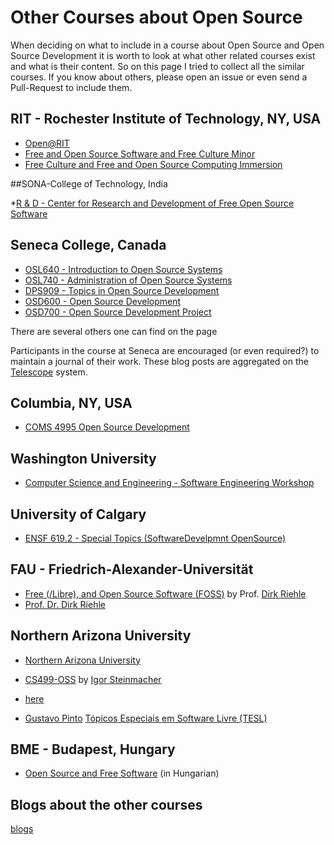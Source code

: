 # Other Courses about Open Source

When deciding on what to include in a course about Open Source and Open Source Development it is worth to look at what other related courses
exist and what is their content. So on this page I tried to collect all the similar courses. If you know about others, please open an issue
or even send a Pull-Request to include them.

## RIT - Rochester Institute of Technology, NY, USA

* [Open@RIT](https://www.rit.edu/research/open)
* [Free and Open Source Software and Free Culture Minor](https://www.rit.edu/study/free-and-open-source-software-and-free-culture-minor)
* [Free Culture and Free and Open Source Computing Immersion](https://www.rit.edu/computing/study/free-culture-and-free-and-open-source-computing-immersion)

##SONA-College of Technology, India

*[R & D - Center for Research and Development of Free Open Source Software](https://www.sonatech.ac.in/research/free-open-source-software.php)

## Seneca College, Canada

* [OSL640 - Introduction to Open Source Systems](https://www.senecacollege.ca/cgi-bin/subject?s1=OSL640)
* [OSL740 - Administration of Open Source Systems](https://www.senecacollege.ca/cgi-bin/subject?s1=OSL740)
* [DPS909 - Topics in Open Source Development](https://www.senecacollege.ca/cgi-bin/subject?s1=DPS909)
* [OSD600 - Open Source Development](https://www.senecacollege.ca/cgi-bin/subject?s1=OSD600)
* [OSD700 - Open Source Development Project](https://www.senecacollege.ca/cgi-bin/subject?s1=OSD700)

There are several others one can find on the page

Participants in the course at Seneca are encouraged (or even required?) to maintain a journal of their work.
These blog posts are aggregated on the [Telescope](https://telescope.cdot.systems/) system.


## Columbia, NY, USA

* [COMS 4995 Open Source Development](https://www.cs.columbia.edu/~paine/4995/)

## Washington University

* [Computer Science and Engineering - Software Engineering Workshop](https://github.com/DRuggeri/OSSClass/blob/master/2019-Spring-WashU.md)

## University of Calgary

* [ENSF 619.2 - Special Topics (SoftwareDevelpmnt OpenSource)](https://contacts.ucalgary.ca/info/enel/courses/f22/ENSF619.2)


## FAU - Friedrich-Alexander-Universität

* [Free (/Libre), and Open Source Software (FOSS)](https://profriehle.com/open-courses/free-and-open-source-software/) by Prof. [Dirk Riehle](https://dirkriehle.com/)
* [Prof. Dr. Dirk Riehle](https://oss.cs.fau.de/person/riehle-dirk/)


## Northern Arizona University

* [Northern Arizona University](https://nau.edu/)
* [CS499-OSS](https://github.com/igorsteinmacher/CS499-OSS) by [Igor Steinmacher](https://experts.nau.edu/en/persons/igor-steinmacher)
* [here](http://teachingopensource.org/class/cs499-open-source-software-development/)

* [Gustavo Pinto](https://gustavopinto.org/)  [Tópicos Especiais em Software Livre (TESL)](https://github.com/gustavopinto/tesl)

## BME - Budapest, Hungary

* [Open Source and Free Software](https://portal.vik.bme.hu/kepzes/targyak/VITMAV66/) (in Hungarian)

## Blogs about the other courses

[blogs](/blogs)

